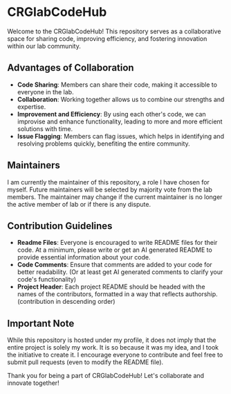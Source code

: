 # CRGlabCodeHub

Welcome to the CRGlabCodeHub! This repository serves as a collaborative space for sharing code, improving efficiency, and fostering innovation within our lab community. 

## Advantages of Collaboration

- **Code Sharing**: Members can share their code, making it accessible to everyone in the lab.
- **Collaboration**: Working together allows us to combine our strengths and expertise.
- **Improvement and Efficiency**: By using each other's code, we can improvise and enhance functionality, leading to more and more efficient solutions with time.
- **Issue Flagging**: Members can flag issues, which helps in identifying and resolving problems quickly, benefiting the entire community.

## Maintainers

I am currently the maintainer of this repository, a role I have chosen for myself. Future maintainers will be selected by majority vote from the lab members. The maintainer may change if the current maintainer is no longer the active member of lab or if there is any dispute. 

## Contribution Guidelines

- **Readme Files**: Everyone is encouraged to write README files for their code. At a minimum, please write or get an AI generated README to provide essential information about your code.
- **Code Comments**: Ensure that comments are added to your code for better readability. (Or at least get AI generated comments to clarify your code's functionality)
- **Project Header**: Each project README should be headed with the names of the contributors, formatted in a way that reflects authorship. (contribution in descending order)

## Important Note

While this repository is hosted under my profile, it does not imply that the entire project is solely my work. It is so because it was my idea, and I took the initiative to create it. I encourage everyone to contribute and feel free to submit pull requests (even to modify the README file).

Thank you for being a part of CRGlabCodeHub! Let's collaborate and innovate together!
